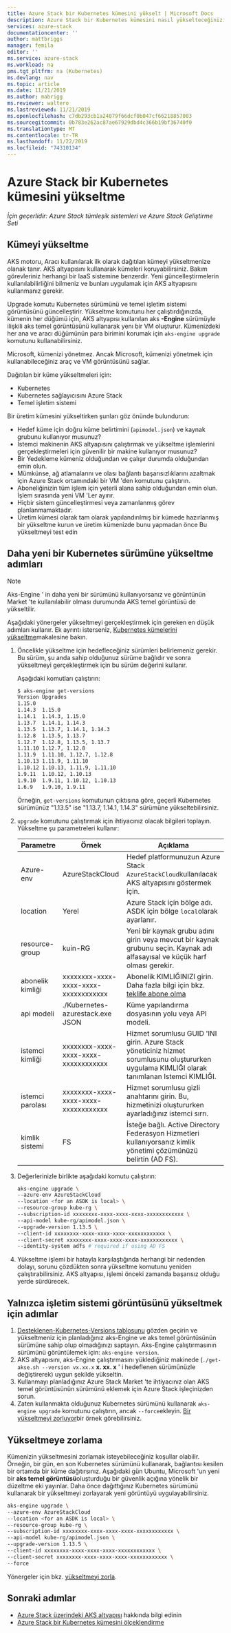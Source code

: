 ```yaml
---
title: Azure Stack bir Kubernetes kümesini yükselt | Microsoft Docs
description: Azure Stack bir Kubernetes kümesini nasıl yükselteceğinizi öğrenin.
services: azure-stack
documentationcenter: ''
author: mattbriggs
manager: femila
editor: ''
ms.service: azure-stack
ms.workload: na
pms.tgt_pltfrm: na (Kubernetes)
ms.devlang: nav
ms.topic: article
ms.date: 11/21/2019
ms.author: mabrigg
ms.reviewer: waltero
ms.lastreviewed: 11/21/2019
ms.openlocfilehash: c7db293cb1a24079f66dcf0b047cf66218857003
ms.sourcegitcommit: 0b783e262ac87ae67929dbd4c366b19bf36740f0
ms.translationtype: MT
ms.contentlocale: tr-TR
ms.lasthandoff: 11/22/2019
ms.locfileid: "74310134"
---
```

# <a name="upgrade-a-kubernetes-cluster-on-azure-stack"></a>Azure Stack bir Kubernetes kümesini yükseltme

*İçin geçerlidir: Azure Stack tümleşik sistemleri ve Azure Stack Geliştirme Seti*

## <a name="upgrade-a-cluster"></a>Kümeyi yükseltme

AKS motoru, Aracı kullanılarak ilk olarak dağıtılan kümeyi yükseltmenize olanak tanır. AKS altyapısını kullanarak kümeleri koruyabilirsiniz. Bakım görevleriniz herhangi bir IaaS sistemine benzerdir. Yeni güncelleştirmelerin kullanılabilirliğini bilmeniz ve bunları uygulamak için AKS altyapısını kullanmanız gerekir.

Upgrade komutu Kubernetes sürümünü ve temel işletim sistemi görüntüsünü güncelleştirir. Yükseltme komutunu her çalıştırdığınızda, kümenin her düğümü için, AKS altyapısı kullanılan aks **-Engine** sürümüyle ilişkili aks temel görüntüsünü kullanarak yenı bir VM oluşturur. Kümenizdeki her ana ve aracı düğümünün para birimini korumak için `aks-engine upgrade` komutunu kullanabilirsiniz. 

Microsoft, kümenizi yönetmez. Ancak Microsoft, kümenizi yönetmek için kullanabileceğiniz araç ve VM görüntüsünü sağlar. 

Dağıtılan bir küme yükseltmeleri için:

-   Kubernetes
-   Kubernetes sağlayıcısını Azure Stack
-   Temel işletim sistemi

Bir üretim kümesini yükseltirken şunları göz önünde bulundurun:

-   Hedef küme için doğru küme belirtimini (`apimodel.json`) ve kaynak grubunu kullanıyor musunuz?
-   İstemci makinenin AKS altyapısını çalıştırmak ve yükseltme işlemlerini gerçekleştirmeleri için güvenilir bir makine kullanıyor musunuz?
-   Bir Yedekleme kümeniz olduğundan ve çalışır durumda olduğundan emin olun.
-   Mümkünse, ağ atlamalarını ve olası bağlantı başarısızlıklarını azaltmak için Azure Stack ortamındaki bir VM 'den komutunu çalıştırın.
-   Aboneliğinizin tüm işlem için yeterli alana sahip olduğundan emin olun. İşlem sırasında yeni VM 'Ler ayırır.
-   Hiçbir sistem güncelleştirmesi veya zamanlanmış görev planlanmamaktadır.
-   Üretim kümesi olarak tam olarak yapılandırılmış bir kümede hazırlanmış bir yükseltme kurun ve üretim kümenizde bunu yapmadan önce Bu yükseltmeyi test edin

## <a name="steps-to-upgrade-to-a-newer-kubernetes-version"></a>Daha yeni bir Kubernetes sürümüne yükseltme adımları

> [!Note]  
> Aks-Engine ' in daha yeni bir sürümünü kullanıyorsanız ve görüntünün Market 'te kullanılabilir olması durumunda AKS temel görüntüsü de yükseltilir.

Aşağıdaki yönergeler yükseltmeyi gerçekleştirmek için gereken en düşük adımları kullanır. Ek ayrıntı isterseniz, [Kubernetes kümelerini yükseltme](https://github.com/Azure/aks-engine/blob/master/docs/topics/upgrade.md)makalesine bakın.

1. Öncelikle yükseltme için hedefleceğiniz sürümleri belirlemeniz gerekir. Bu sürüm, şu anda sahip olduğunuz sürüme bağlıdır ve sonra yükseltmeyi gerçekleştirmek için bu sürüm değerini kullanır.

    Aşağıdaki komutları çalıştırın:

    ```bash  
    $ aks-engine get-versions
    Version Upgrades
    1.15.0
    1.14.3  1.15.0
    1.14.1  1.14.3, 1.15.0
    1.13.7  1.14.1, 1.14.3
    1.13.5  1.13.7, 1.14.1, 1.14.3
    1.12.8  1.13.5, 1.13.7
    1.12.7  1.12.8, 1.13.5, 1.13.7
    1.11.10 1.12.7, 1.12.8
    1.11.9  1.11.10, 1.12.7, 1.12.8
    1.10.13 1.11.9, 1.11.10
    1.10.12 1.10.13, 1.11.9, 1.11.10
    1.9.11  1.10.12, 1.10.13
    1.9.10  1.9.11, 1.10.12, 1.10.13
    1.6.9   1.9.10, 1.9.11
    ```

    Örneğin, `get-versions` komutunun çıktısına göre, geçerli Kubernetes sürümünüz "1.13.5" ise "1.13.7, 1.14.1, 1.14.3" sürümüne yükseltebilirsiniz.

2. `upgrade` komutunu çalıştırmak için ihtiyacınız olacak bilgileri toplayın. Yükseltme şu parametreleri kullanır:

    | Parametre | Örnek | Açıklama |
    | --- | --- | --- |
    | Azure-env | AzureStackCloud | Hedef platformunuzun Azure Stack `AzureStackCloud`kullanılacak AKS altyapısını göstermek için. |
    | location | Yerel | Azure Stack için bölge adı. ASDK için bölge `local`olarak ayarlanır. |
    | resource-group | kuin-RG | Yeni bir kaynak grubu adını girin veya mevcut bir kaynak grubunu seçin. Kaynak adı alfasayısal ve küçük harf olması gerekir. |
    | abonelik kimliği | xxxxxxxx-xxxx-xxxx-xxxx-xxxxxxxxxxxx | Abonelik KIMLIĞINIZI girin. Daha fazla bilgi için bkz. [teklife abone olma](https://docs.microsoft.com/azure-stack/user/azure-stack-subscribe-services#subscribe-to-an-offer) |
    | api modeli | ./Kubernetes-azurestack.exe JSON | Küme yapılandırma dosyasının yolu veya API modeli. |
    | istemci kimliği | xxxxxxxx-xxxx-xxxx-xxxx-xxxxxxxxxxxx | Hizmet sorumlusu GUID 'INI girin. Azure Stack yöneticiniz hizmet sorumlusunu oluştururken uygulama KIMLIĞI olarak tanımlanan Istemci KIMLIĞI. |
    | istemci parolası | xxxxxxxx-xxxx-xxxx-xxxx-xxxxxxxxxxxx | Hizmet sorumlusu gizli anahtarını girin. Bu, hizmetinizi oluştururken ayarladığınız istemci sırrı. |
    | kimlik sistemi | FS | İsteğe bağlı. Active Directory Federasyon Hizmetleri kullanıyorsanız kimlik yönetimi çözümünüzü belirtin (AD FS). |

3. Değerlerinizle birlikte aşağıdaki komutu çalıştırın:

    ```bash  
    aks-engine upgrade \
    --azure-env AzureStackCloud   
    --location <for an ASDK is local> \
    --resource-group kube-rg \
    --subscription-id xxxxxxxx-xxxx-xxxx-xxxx-xxxxxxxxxxxx \
    --api-model kube-rg/apimodel.json \
    --upgrade-version 1.13.5 \
    --client-id xxxxxxxx-xxxx-xxxx-xxxx-xxxxxxxxxxxx \
    --client-secret xxxxxxxx-xxxx-xxxx-xxxx-xxxxxxxxxxxx \
    --identity-system adfs # required if using AD FS
    ```

4.  Yükseltme işlemi bir hatayla karşılaştığında herhangi bir nedenden dolayı, sorunu çözdükten sonra yükseltme komutunu yeniden çalıştırabilirsiniz. AKS altyapısı, işlemi önceki zamanda başarısız olduğu yerde sürdürecek.

## <a name="steps-to-only-upgrade-the-os-image"></a>Yalnızca işletim sistemi görüntüsünü yükseltmek için adımlar

1. [Desteklenen-Kubernetes-Versions tablosunu](https://github.com/Azure/aks-engine/blob/master/docs/topics/azure-stack.md#supported-kubernetes-versions) gözden geçirin ve yükseltmeniz için planladığınız aks-Engine ve aks temel görüntüsünün sürümüne sahip olup olmadığınızı saptayın. Aks-Engine çalıştırmasının sürümünü görüntülemek için: `aks-engine version`.
2. AKS altyapısını, aks-Engine çalıştırmasını yüklediğiniz makinede (`./get-akse.sh --version vx.xx.x` **x. xx. x** ' i hedeflenen sürümünüzle değiştirerek) uygun şekilde yükseltin.
3. Kullanmayı planladığınız Azure Stack Market 'te ihtiyacınız olan AKS temel görüntüsünün sürümünü eklemek için Azure Stack işleçinizden sorun.
4. Zaten kullanmakta olduğunuz Kubernetes sürümünü kullanarak `aks-engine upgrade` komutunu çalıştırın, ancak `--force`ekleyin. [Bir yükseltmeyi zorluyor](#forcing-an-upgrade)bir örnek görebilirsiniz.


## <a name="forcing-an-upgrade"></a>Yükseltmeye zorlama

Kümenizin yükseltmesini zorlamak isteyebileceğiniz koşullar olabilir. Örneğin, bir gün, en son Kubernetes sürümünü kullanarak, bağlantısı kesilen bir ortamda bir küme dağıtırsınız. Aşağıdaki gün Ubuntu, Microsoft 'un yeni bir **aks temel görüntüsü**oluşturduğu bir güvenlik açığına yönelik bir düzeltme eki yayınlar. Daha önce dağıttığınız Kubernetes sürümünü kullanarak bir yükseltmeyi zorlayarak yeni görüntüyü uygulayabilirsiniz.

```bash  
aks-engine upgrade \
--azure-env AzureStackCloud   
--location <for an ASDK is local> \
--resource-group kube-rg \
--subscription-id xxxxxxxx-xxxx-xxxx-xxxx-xxxxxxxxxxxx \
--api-model kube-rg/apimodel.json \
--upgrade-version 1.13.5 \
--client-id xxxxxxxx-xxxx-xxxx-xxxx-xxxxxxxxxxxx \
--client-secret xxxxxxxx-xxxx-xxxx-xxxx-xxxxxxxxxxxx \
--force
```

Yönergeler için bkz. [yükseltmeyi zorla](https://github.com/Azure/aks-engine/blob/master/docs/topics/upgrade.md#force-upgrade).

## <a name="next-steps"></a>Sonraki adımlar

- [Azure Stack üzerindeki AKS altyapısı](azure-stack-kubernetes-aks-engine-overview.md) hakkında bilgi edinin
- [Azure Stack bir Kubernetes kümesini ölçeklendirme](azure-stack-kubernetes-aks-engine-scale.md)